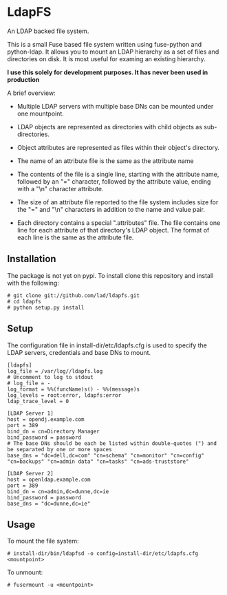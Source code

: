 
LdapFS
======

An LDAP backed file system.

This is a small Fuse based file system written using fuse-python and
python-ldap. It allows you to mount an LDAP hierarchy as a set of
files and directories on disk. It is most useful for examing an existing
hierarchy.

**I use this solely for development purposes. It has never been used in
production**

A brief overview:

* Multiple LDAP servers with multiple base DNs can be mounted under one mountpoint.

* LDAP objects are represented as directories with child objects as sub-directories.

* Object attributes are represented as files within their object's directory.

* The name of an attribute file is the same as the attribute name

* The contents of the file is a single line, starting with the attribute name,
  followed by an "=" character, followed by the attribute value, ending with a
  "\n" character attribute.

* The size of an attribute file reported to the file system includes size for
  the "=" and "\n" characters in addition to the name and value pair.

* Each directory contains a special ".attributes" file. The file contains one
  line for each attribute of that directory's LDAP object. The format of
  each line is the same as the attribute file.

Installation
------------

The package is not yet on pypi. To install clone this repository and install
with the following:

    # git clone git://github.com/lad/ldapfs.git
    # cd ldapfs
    # python setup.py install


Setup
-----

The configuration file in install-dir/etc/ldapfs.cfg is used to specify the
LDAP servers, credentials and base DNs to mount.

    [ldapfs]
    log_file = /var/log//ldapfs.log
    # Uncomment to log to stdout
    # log_file = -
    log_format = %%(funcName)s() - %%(message)s
    log_levels = root:error, ldapfs:error
    ldap_trace_level = 0

    [LDAP Server 1]
    host = opendj.example.com
    port = 389
    bind_dn = cn=Directory Manager
    bind_password = password
    # The base DNs should be each be listed within double-quotes (") and be separated by one or more spaces
    base_dns = "dc=dell,dc=com" "cn=schema" "cn=monitor" "cn=config" "cn=backups" "cn=admin data" "cn=tasks" "cn=ads-truststore"

    [LDAP Server 2]
    host = openldap.example.com
    port = 389
    bind_dn = cn=admin,dc=dunne,dc=ie
    bind_password = password
    base_dns = "dc=dunne,dc=ie"


Usage
-----

To mount the file system:

    # install-dir/bin/ldapfsd -o config=install-dir/etc/ldapfs.cfg <mountpoint>

To unmount:

    # fusermount -u <mountpoint>
